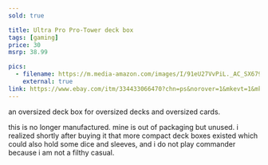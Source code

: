 ```yaml
---
sold: true

title: Ultra Pro Pro-Tower deck box
tags: [gaming]
price: 30
msrp: 38.99

pics:
  - filename: https://m.media-amazon.com/images/I/91eU27VvPiL._AC_SX679_.jpg
    external: true
link: https://www.ebay.com/itm/334433066470?chn=ps&norover=1&mkevt=1&mkrid=711-117182-37290-0&mkcid=2&itemid=334433066470&targetid=1264870805024
---
```


an oversized deck box for oversized decks and oversized cards.

this is no longer manufactured.  mine is out of packaging but unused.  i
realized shortly after buying it that more compact deck boxes existed which
could also hold some dice and sleeves, and i do not play commander because i am
not a filthy casual.
